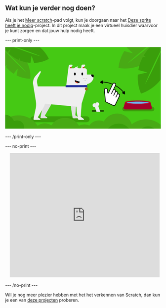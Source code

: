 ## Wat kun je verder nog doen?

Als je het [Meer scratch](https://projects.raspberrypi.org/en/raspberrypi/more-scratch)-pad volgt, kun je doorgaan naar het [Deze sprite heeft je nodig](https://projects.raspberrypi.org/en/projects/this-sprite-needs-you)-project. In dit project maak je een virtueel huisdier waarvoor je kunt zorgen en dat jouw hulp nodig heeft.

--- print-only ---

![Deze sprite heeft je nodig](images/this-sprite-needs-you-project.png)

--- /print-only ---

--- no-print ---

<div class="scratch-preview" style="margin-left: 15px;">
  <iframe allowtransparency="true" width="485" height="402" src="https://scratch.mit.edu/projects/embed/530008968/?autostart=false" frameborder="0"></iframe>
</div>

--- /no-print ---

Wil je nog meer plezier hebben met het het verkennen van Scratch, dan kun je een van [deze projecten](https://projects.raspberrypi.org/en/projects?software%5B%5D=scratch&curriculum%5B%5D=%201) proberen.
